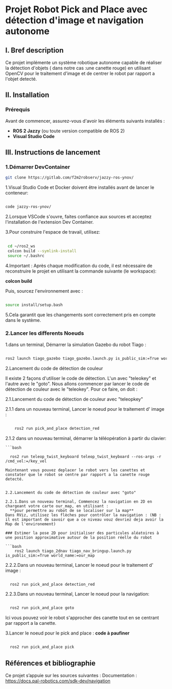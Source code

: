 # Projet Robot Pick and Place avec détection d'image et navigation autonome

## I. Bref description

  Ce projet implémente un système robotique autonome capable de réaliser la détection d'objets ( dans notre cas :une canette rouge) en utilisant OpenCV pour le traitement d'image et de centrer le robot par rapport a l'objet detecté. 

## II. Installation 

### Prérequis

Avant de commencer, assurez-vous d'avoir les éléments suivants installés :

- **ROS 2 Jazzy** (ou toute version compatible de ROS 2)
- **Visual Studio Code** 

  
## III. Instructions de lancement

### 1.Démarrer DevContainer
  
   ```bash
  git clone https://gitlab.com/f2m2robserv/jazzy-ros-ynov/
  ```

  1.Visual Studio Code et Docker doivent être installés avant de lancer le conteneur:

   ```bash

   code jazzy-ros-ynov/

   ```
    

  2.Lorsque VSCode s'ouvre, faites confiance aux sources et acceptez l'installation de l'extension Dev Container.

  3.Pour construire l'espace de travail, utilisez:
  ```bash
   
   cd ~/ros2_ws
   colcon build --symlink-install
   source ~/.bashrc

   ```
    

   
  4.Important : Après chaque modification du code, il est nécessaire  de reconstruire le projet en utilisant la commande suivante (le  workspace):
   
   **colcon build**

 Puis, sourcez l'environnement avec :
 ```bash

 source install/setup.bash

  ```

 5.Cela garantit que les changements sont correctement pris en compte dans le système.

 
### 2.Lancer les differents Noeuds
  
  1.dans un terminal, Démarrer la simulation Gazebo du robot Tiago :

  ```bash
  
  ros2 launch tiago_gazebo tiago_gazebo.launch.py is_public_sim:=True world_name:=pick_and_place

  ```
  2.Lancement du code de détection de couleur

  Il existe 2 façons d'utiliser le code de détection. L'un avec "teleokey" et l'autre avec le "goto".
  Nous allons commencer par lancer le code de détection de couleur avec le "teleokey". Pour ce faire, on doit :


  2.1.Lancement du code de détection de couleur avec "teleopkey"

  2.1.1 dans un nouveau terminal, Lancer le noeud pour le traitement d' image :

  ```bash

      ros2 run pick_and_place detection_red

  ```
  2.1.2 dans un nouveau terminal, démarrer la téléopération à partir du clavier:

    ```bash

      ros2 run teleop_twist_keyboard teleop_twist_keyboard --ros-args -r /cmd_vel:=/key_vel

  ```
  Maintenant vous pouvez deplacer le robot vers les canettes et constater que le robot se centre par rapport a la canette rouge detecté.


  2.2.Lancement du code de détection de couleur avec "goto"

  2.2.1.Dans un nouveau terminal, Commencez la navigation en 2D en chargeant votre carte our_map, en utilisant :
    **pour permettre au robot de se localiser sur la map**
  Dans RViz, utilisez les flèches pour contrôler la navigation : (NB : il est important de savoir que a ce niveau vouz devriez deja avoir la Map de l'environement)

### Estimer la pose 2D pour initialiser des particules aléatoires à une position approximative autour de la position réelle du robot
    
  ```bash 
      ros2 launch tiago_2dnav tiago_nav_bringup.launch.py is_public_sim:=True world_name:=our_map
  ```



  2.2.2.Dans un nouveau terminal, Lancer le noeud pour le traitement d' image : 

  ```bash

    ros2 run pick_and_place detection_red

  ```
  
  2.2.3.Dans un nouveau terminal, Lancer le noeud pour la navigation: 

  ```bash

    ros2 run pick_and_place goto

  ```

  Ici vous pouvez voir le robot s'approcher des canette tout en se centrant par rapport a la canette.

  
3.Lancer le noeud pour le pick and place :
  **code à paufiner**
  ```bash

    ros2 run pick_and_place pick

  ```

  
## Références et bibliographie
Ce projet s’appuie sur les sources suivantes :
Documentation : https://docs.pal-robotics.com/sdk-dev/navigation











